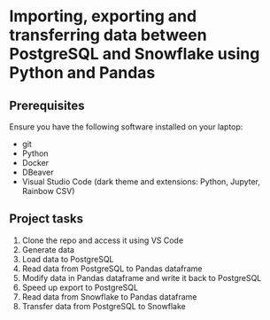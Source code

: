 # Importing, exporting and transferring data between PostgreSQL and Snowflake using Python and Pandas

## Prerequisites
Ensure you have the following software installed on your laptop:
 - git
 - Python
 - Docker
 - DBeaver
 - Visual Studio Code (dark theme and extensions: Python, Jupyter, Rainbow CSV)

## Project tasks
1. Clone the repo and access it using VS Code
2. Generate data
3. Load data to PostgreSQL
4. Read data from PostgreSQL to Pandas dataframe
5. Modify data in Pandas dataframe and write it back to PostgreSQL
6. Speed up export to PostgreSQL
7. Read data from Snowflake to Pandas dataframe
8. Transfer data from PostgreSQL to Snowflake
